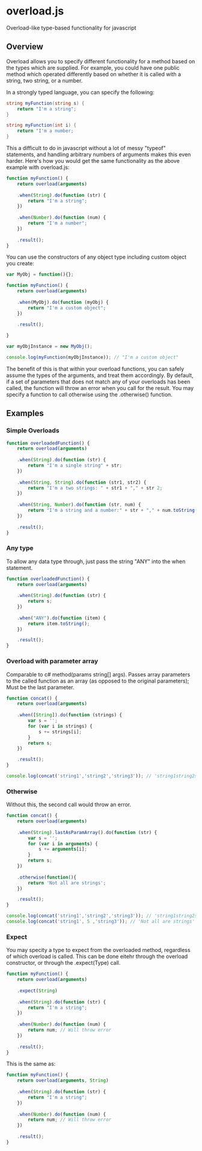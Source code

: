 # overload.js
Overload-like type-based functionality for javascript

## Overview
Overload allows you to specify different functionality for a method based on the types which are supplied. For example, you could have one public method which operated differently based on whether it is called with a string, two string, or a number.

In a strongly typed language, you can specify the following:
```csharp
string myFunction(string s) {
    return "I'm a string";
}

string myFunction(int i) {
    return "I'm a number;
}
```

This a difficult to do in javascript without a lot of messy "typeof" statements, and handling arbitrary numbers of arguments makes this even harder. Here's how you would get the same functionality as the above example with overload.js:

```javascript
function myFunction() {
    return overload(arguments)
    
    .when(String).do(function (str) {
        return "I'm a string";
    })
    
    .when(Number).do(function (num) {
        return "I'm a number";
    })
    
    .result();
}
```

You can use the constructors of any object type including custom object you create:

```javascript
var MyObj = function(){};

function myFunction() {
    return overload(arguments)
    
    .when(MyObj).do(function (myObj) {
        return "I'm a custom object";
    })
    
    .result();

}

var myObjInstance = new MyObj();

console.log(myFunction(myObjInstance)); // "I'm a custom object"
```

The benefit of this is that within your overload functions, you can safely assume the types of the arguments, and treat them accordingly.
By default, if a set of parameters that does not match any of your overloads has been called, the function will throw an error when you call for the result. You may specify a function to call otherwise using the .otherwise() function.

## Examples
### Simple Overloads
```javascript
function overloadedFunction() {
    return overload(arguments)
    
    .when(String).do(function (str) {
        return "I'm a single string" + str;
    })
    
    .when(String, String).do(function (str1, str2) {
        return "I'm a two strings: " + str1 + "," + str 2;
    })
    
    .when(String, Number).do(function (str, num) {
        return "I'm a string and a number:" + str + "," + num.toString();
    })
    
    .result();
}
```
### Any type
To allow any data type through, just pass the string "ANY" into the when statement.
```javascript
function overloadedFunction() {
    return overload(arguments)
    
    .when(String).do(function (str) {
        return s;
    })
    
    .when("ANY").do(function (item) {
        return item.toString();
    })

    .result();
}
```

### Overload with parameter array
Comparable to c# method(params string[] args). Passes array parameters to the called function as an array (as opposed to the original parameters); Must be the last parameter.
```javascript
function concat() {
    return overload(arguments)
    
    .when([String]).do(function (strings) {
        var s = '';
        for (var i in strings) {
            s += strings[i];
        }
        return s;
    })

    .result();
}

console.log(concat('string1','string2','string3')); // 'string1string2string3'
```

### Otherwise

Without this, the second call would throw an error. 

```javascript
function concat() {
    return overload(arguments)
    
    .when(String).lastAsParamArray().do(function (str) {
        var s = '';
        for (var i in arguments) {
            s += arguments[i];
        }
        return s;
    })
    
    .otherwise(function(){
        return 'Not all are strings';
    })

    .result();
}

console.log(concat('string1','string2','string3')); // 'string1string2string3'
console.log(concat('string1', 5 ,'string3')); // 'Not all are strings'
```

### Expect

You may specity a type to expect from the overloaded method, regardless of which overload is called. This can be done eitehr through the overload constructor, or through the .expect(Type) call.


```javascript
function myFunction() {
    return overload(arguments)
    
    .expect(String)
    
    .when(String).do(function (str) {
        return "I'm a string";
    })
    
    .when(Number).do(function (num) {
        return num; // Will throw error
    })
    
    .result();
}
```

This is the same as:

```javascript
function myFunction() {
    return overload(arguments, String)
    
    .when(String).do(function (str) {
        return "I'm a string";
    })
    
    .when(Number).do(function (num) {
        return num; // Will throw error
    })
    
    .result();
}
```